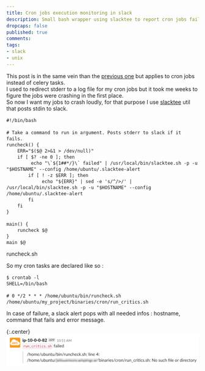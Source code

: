 ```yaml
---
title: Cron jobs execution monitoring in slack
description: Small bash wrapper using slacktee to report cron jobs fails to slack
dropcaps: false
published: true
comments: 
tags:
- slack
- unix
---
```


This post is in the same vein than the [previous one](http://kray.me/2018/09/celery_monitoring_in_slack/) 
but applies to cron jobs instead of celery tasks.  
I used to redirect stderr to a log file for my cron jobs but it took me weeks to figure the jobs were 
crashing in the first place.  
So now I want my jobs to crash loudly, for that purpose I use [slacktee](https://github.com/coursehero/slacktee) util
that posts stdin to slack.

~~~ shell
#!/bin/bash

# Take a command to run in argument. Posts stderr to slack if it fails. 
runcheck() {
    ERR="$($@ 2>&1 > /dev/null)"
    if [ $? -ne 0 ]; then
         echo "\`${1##*/}\` failed" | /usr/local/bin/slacktee.sh -p -u "$HOSTNAME" --config /home/ubuntu/.slacktee-alert
        if [ ! -z $ERR ]; then
             echo "${ERR}" | sed -e 's/^/>/' | /usr/local/bin/slacktee.sh -p -u "$HOSTNAME" --config /home/ubuntu/.slacktee-alert
        fi
    fi
}

main() {
    runcheck $@
}
main $@
~~~ 
<span class='buffer-title center'>runcheck.sh</span>

So my cron tasks are declared like so :

~~~plaintext
$ crontab -l
SHELL=/bin/bash

# 0 */2 * * * /home/ubuntu/bin/runcheck.sh /home/ubuntu/my_project/binaries/cron/run_critics.sh
~~~

In case of failure, a slack alert pops with all needed infos : hostname, command that fails and error message.

{:.center}
![slack notification with developers facemojis](/public/img/posts/cron_alert.png) 
